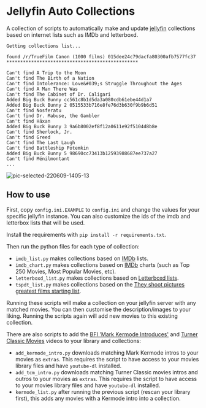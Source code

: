 # Jellyfin Auto Collections
A collection of scripts to automatically make and update [jellyfin](jellyfin.org) collections based on internet lists such as IMDb and letterboxd.
```
Getting collections list...

found /r/TrueFilm Canon (1000 films) 015dee24c79dacfa80300afb7577fc37
************************************************

Can't find A Trip to the Moon
Can't find The Birth of a Nation
Can't find Intolerance: Love&#039;s Struggle Throughout the Ages
Can't find A Man There Was
Can't find The Cabinet of Dr. Caligari
Added Big Buck Bunny cc561c8b1d5da3a080cdb61ebe44d1a7
Added Big Buck Bunny 2 0515533b716e8fe76d3b630f9b9b6d51
Can't find Nosferatu
Can't find Dr. Mabuse, the Gambler
Can't find Häxan
Added Big Buck Bunny 3 9a6b8002ef8f12a0611e92f5104d8b8e
Can't find Sherlock, Jr.
Can't find Greed
Can't find The Last Laugh
Can't find Battleship Potemkin
Added Big Buck Bunny 5 98690cc73413b12593988687ee737a27
Can't find Ménilmontant
...
```

![pic-selected-220609-1405-13](https://user-images.githubusercontent.com/13795113/172853971-8b5ab33b-58a9-4073-8a28-c471e9710cdc.png)

## How to use
First, copy `config.ini.EXAMPLE` to `config.ini` and change the values for your specific jellyfin instance. You can also customize the ids of the imdb and letterbox lists that will be used.

Install the requirements with `pip install -r requirements.txt`.

Then run the python files for each type of collection:

- `imdb_list.py` makes collections based on [IMDb](www.imdb.com) lists.
- `imdb_chart.py` makes collections based on [IMDb](www.imdb.com) charts (such as Top 250 Movies, Most Popular Movies, etc).
- `letterboxd_list.py` makes collections based on [Letterboxd lists](https://letterboxd.com/lists/).
- `tspdt_list.py` makes collections based on the [They shoot pictures greatest films starting list](https://www.theyshootpictures.com/gf1000_startinglist_table.php).

Running these scripts will make a collection on your jellyfin server with any matched movies. You can then customise the description/images to your liking. Running the scripts again will add new movies to this existing collection.

There are also scripts to add the [BFI 'Mark Kermode Introduces'](https://www.youtube.com/watch?v=2duv-rLkt0U&list=PLXvkgGofjDzhx-h7eexfVbH3WslWrBXE9) and [Turner Classic Movies](https://www.youtube.com/@tcmintrosandwrap-ups1994/videos) videos to your library and collections:
- `add_kermode_intro.py` downloads matching Mark Kermode intros to your movies as `extras`. This requires the script to have access to your movies library files and have `youtube-dl` installed.
- `add_tcm_intro.py` downloads matching Turner Classic movies intros and outros to your movies as `extras`. This requires the script to have access to your movies library files and have `youtube-dl` installed.
- `kermode_list.py` after running the previous script (rescan your library first), this adds any movies with a Kermode intro into a collection.

